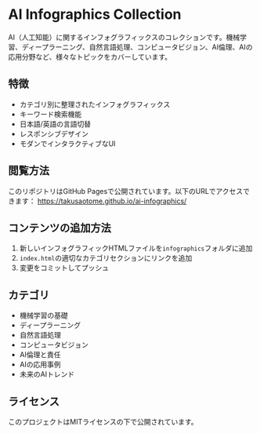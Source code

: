 # AI Infographics Collection

AI（人工知能）に関するインフォグラフィックスのコレクションです。機械学習、ディープラーニング、自然言語処理、コンピュータビジョン、AI倫理、AIの応用分野など、様々なトピックをカバーしています。

## 特徴

- カテゴリ別に整理されたインフォグラフィックス
- キーワード検索機能
- 日本語/英語の言語切替
- レスポンシブデザイン
- モダンでインタラクティブなUI

## 閲覧方法

このリポジトリはGitHub Pagesで公開されています。以下のURLでアクセスできます：
https://takusaotome.github.io/ai-infographics/

## コンテンツの追加方法

1. 新しいインフォグラフィックHTMLファイルを`infographics`フォルダに追加
2. `index.html`の適切なカテゴリセクションにリンクを追加
3. 変更をコミットしてプッシュ

## カテゴリ

- 機械学習の基礎
- ディープラーニング
- 自然言語処理
- コンピュータビジョン
- AI倫理と責任
- AIの応用事例
- 未来のAIトレンド

## ライセンス

このプロジェクトはMITライセンスの下で公開されています。 

